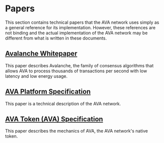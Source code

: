# Papers

This section contains technical papers that the AVA network uses simply as a general reference for its implementation. However, these references are not binding and the actual implementation of the AVA network may be different from what is written in these documents.

## [Avalanche Whitepaper](https://arxiv.org/pdf/1906.08936.pdf)

This paper describes Avalanche, the family of consensus algorithms
that allows AVA to process thousands of transactions per second with low latency and low energy usage.

## [AVA Platform Specification](https://files.avalabs.org/papers/platform.pdf)

This paper is a technical description of the AVA network.

## [AVA Token (AVA) Specification](https://files.avalabs.org/papers/ava-token.pdf)

This paper describes the mechanics of AVA, the AVA network's native token.